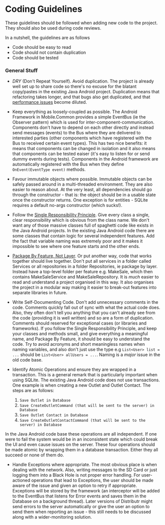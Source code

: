 
Coding Guidelines
=================

These guidelines should be followed when adding new code to the project. They should also be used during code reviews. 

In a nutshell, the guidelines are as follows

* Code should be easy to read
* Code should not contain duplication
* Code should be tested


### General Stuff
- _DRY_ (Don't Repeat Yourself). Avoid duplication. The project is already well set up to share code so there's no excuse for the blatant copy/pastes in the existing Java Android project. Duplication means that refactoring takes longer, and that bugs also get duplicated, and that [performance issues](http://programmer.97things.oreilly.com/wiki/index.php/WET_Dilutes_Performance_Bottlenecks) become diluted.

- Keep everything as loosely-coupled as possible. The Android Framework in Mobile.Common provides a simple EventBus (ie the Observer pattern) which is used for inter-component-communication. Components don't have to depend on each other directly and instead send messages (events) to the Bus where they are delivered to interested parties (other components which have registered with the Bus to received certain event types). This has two nice benefits: it means that components can be changed in isolation and it also means that components can be tested eaiser (it's easy to listen for or send dummy events during tests). Components in the Android framework are automatically registered with the Bus when they define `OnEvent(EventType event)` methods.

- Favour immutable objects where possible. Immutable objects can be safely passed around in a multi-threaded environment. They are also easier to reason about. At the very least, all dependencies should go through the constructor - that is: the object should be in a usable state once the constructor returns. One exception is for entities - SQLite requires a default no-args constructor (which sucks!).

- Follow the [Single Responsibility Principle](http://en.wikipedia.org/wiki/Single_responsibility_principle). Give every class a single, clear responsibility which is obvious from the class name. We don't want any of those massive classes full of spaghetti code like exists in the Java Android projects. In the existing Java Android code there are some classes that contain logic for several independent features. Add the fact that variable naming was extremely poor and it makes it impossible to see where one feature starts and the other ends. 

- [Package By Feature, Not Layer](http://www.javapractices.com/topic/TopicAction.do?Id=205). Or put another way, code that works together should live together. Don't put all services in a folder called Services or all repositories in a folder Repositories, ie package by layer. Instead have a top-level folder per feature e.g. MakeSale, which then contains MakeSaleService and MakeSaleRepository. It is *much* easier to read and understand a project organised in this way. It also organises the project in a modular way making it easier to break-out features into separate libraries in future.

- Write Self-Documenting Code. Don't add unnecessary comments in the code. Comments quickly fall out of sync with what the actual code does. Also, they often don't tell you anything that you can't already see from the code (providing it is well written) and so are a form of duplication.  Comments should reserved for exceptional cases (or libraries and frameworks). If you follow the Single Responsibility Principle, and keep your classes and methods small, and give everything a meaningful name, and Package By Feature, it should be easy to understand the code. Try to avoid acronyms and short meaningless names when naming variables, and also don't just use the type e.g `List<User> list = ...` should be `List<User> allUsers = ...`. Naming is a *major* issue in the old code base. 

- Identify Atomic Operations and ensure they are wrapped in a transaction. This is a general remark that is particularly important when using SQLite. The existing Java Android code does not use transactions. One example is when creating a new Outlet and Outlet Contact. The steps are as follows:
  1. `Save Outlet in Database` 
  2. `Save CreateOutletCommand (that will be sent to the server) in Database`
  3. `Save Outlet Contact in Database`
  4. `Save CreateOutletContactCommand (that will be sent to the server) in Database`

 In the Java Android code base these operations are all independent. If one were to fail the system would be in an inconsistent state which could break the UI and even cause issues on the server. These four operations should be made atomic by wrapping them in a database transaction. Either they all succeed or none of them do. 
 
- Handle Exceptions where appropriate. The most obvious place is when dealing with the network. Also, writing messages to the SD Card or just logging them into a Black Hole is not proper error handling. For user-actioned operations that lead to Exceptions, the user should be made aware of the issue and given an option to retry if appropriate. Exceptions will be stored by the framework (an interceptor will be added to the EventBus that listens for Error events and saves them in the Database on a background thread). Later versions of Distributr might send errors to the server automatically or give the user an option to send them when reporting an issue - this still needs to be discussed along with a wider-monitoring solution. 
